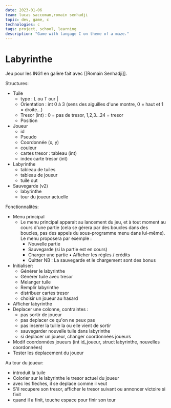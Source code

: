 ```yaml
---
date: 2023-01-06
team: lucas saccoman,romain senhadji
topic: dev, game, c
technologies: c
tags: project, school, learning
description: "Game with langage C on theme of a maze."
---
```


# Labyrinthe


Jeu pour les ING1 en galère fait avec [[Romain Senhadji]].

Structures:
- Tuile
	- type : L ou T our |
	- Orientation : int 0 à 3 (sens des aiguilles d'une montre, 0 = haut et 1  = droite...)
	- Tresor (int) : 0 = pas de tresor, 1,2,3...24 = tresor
	- Position
- Joueur
	- id
	- Pseudo
	- Coordonnée (x, y)
	- couleur
	- cartes tresor : tableau (int) 
	- index carte tresor (int)
- Labyrinthe
	- tableau de tuiles
	- tableau de joueur
	- tuile out 
- Sauvegarde (v2)
	- labyrinthe
	- tour du joueur actuelle

Fonctionnalités:
- Menu principal
	- Le menu principal apparait au lancement du jeu, et à tout moment au cours d'une partie (cela se gèrera par des boucles dans des boucles, pas des appels du sous-programme menu dans lui-même). Le menu proposera par exemple : 
		- Nouvelle partie 
		- Sauvegarde (si la partie est en cours) 
		- Charger une partie • Afficher les règles / crédits 
		- Quitter NB : La sauvegarde et le chargement sont des bonus
- Initialiser:
	- Générer le labyrinthe
	- Générer tuile avec tresor
	- Melanger tuile
	- Remplir labyrinthe
	- distribuer cartes tresor
	- choisir un joueur au hasard
- Afficher labyrinthe
- Deplacer une colonne, contraintes :
	- pas sortir de joueur
	- pas deplacer ce qu'on ne peux pas 
	- pas inserer la tuille la ou elle vient de sortir
	- sauvegarder nouvelle tuile dans labyrinthe
	- si deplacer un joueur, changer coordonnées joueurs
- Modif coordonnées joueurs (int id_joueur, struct labyrinthe, nouvelles coordonnées)
- Tester les deplacement du joueur


Au tour du joueur:
- introduit la tuile
- Colorier sur le labyrinthe le tresor actuel du joueur
- avec les fleches, il se deplace comme il veut
- S'il recupere son tresor, afficher le tresor suivant ou annoncer victoire si finit
- quand il a finit, touche espace pour finir son tour
